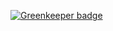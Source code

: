 
[![Greenkeeper badge](https://badges.greenkeeper.io/zexpp5/MicroBlog.svg)](https://greenkeeper.io/)
